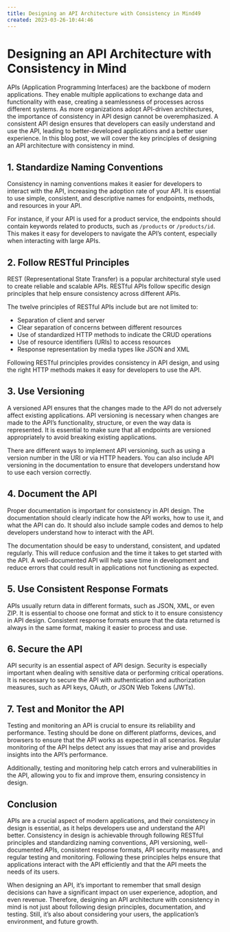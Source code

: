 ```yaml
---
title: Designing an API Architecture with Consistency in Mind49
created: 2023-03-26-10:44:46
---
```


# Designing an API Architecture with Consistency in Mind

APIs (Application Programming Interfaces) are the backbone of modern applications. They enable multiple applications to exchange data and functionality with ease, creating a seamlessness of processes across different systems. As more organizations adopt API-driven architectures, the importance of consistency in API design cannot be overemphasized. A consistent API design ensures that developers can easily understand and use the API, leading to better-developed applications and a better user experience. In this blog post, we will cover the key principles of designing an API architecture with consistency in mind.

## 1. Standardize Naming Conventions

Consistency in naming conventions makes it easier for developers to interact with the API, increasing the adoption rate of your API. It is essential to use simple, consistent, and descriptive names for endpoints, methods, and resources in your API.

For instance, if your API is used for a product service, the endpoints should contain keywords related to products, such as `/products` or `/products/id`. This makes it easy for developers to navigate the API’s content, especially when interacting with large APIs.

## 2. Follow RESTful Principles

REST (Representational State Transfer) is a popular architectural style used to create reliable and scalable APIs. RESTful APIs follow specific design principles that help ensure consistency across different APIs.

The twelve principles of RESTful APIs include but are not limited to:

- Separation of client and server
- Clear separation of concerns between different resources
- Use of standardized HTTP methods to indicate the CRUD operations
- Use of resource identifiers (URIs) to access resources
- Response representation by media types like JSON and XML

Following RESTful principles provides consistency in API design, and using the right HTTP methods makes it easy for developers to use the API.

## 3. Use Versioning

A versioned API ensures that the changes made to the API do not adversely affect existing applications. API versioning is necessary when changes are made to the API’s functionality, structure, or even the way data is represented. It is essential to make sure that all endpoints are versioned appropriately to avoid breaking existing applications.

There are different ways to implement API versioning, such as using a version number in the URI or via HTTP headers. You can also include API versioning in the documentation to ensure that developers understand how to use each version correctly.

## 4. Document the API

Proper documentation is important for consistency in API design. The documentation should clearly indicate how the API works, how to use it, and what the API can do. It should also include sample codes and demos to help developers understand how to interact with the API.

The documentation should be easy to understand, consistent, and updated regularly. This will reduce confusion and the time it takes to get started with the API. A well-documented API will help save time in development and reduce errors that could result in applications not functioning as expected.

## 5. Use Consistent Response Formats

APIs usually return data in different formats, such as JSON, XML, or even ZIP. It is essential to choose one format and stick to it to ensure consistency in API design. Consistent response formats ensure that the data returned is always in the same format, making it easier to process and use.

## 6. Secure the API

API security is an essential aspect of API design. Security is especially important when dealing with sensitive data or performing critical operations. It is necessary to secure the API with authentication and authorization measures, such as API keys, OAuth, or JSON Web Tokens (JWTs).

## 7. Test and Monitor the API

Testing and monitoring an API is crucial to ensure its reliability and performance. Testing should be done on different platforms, devices, and browsers to ensure that the API works as expected in all scenarios. Regular monitoring of the API helps detect any issues that may arise and provides insights into the API’s performance.

Additionally, testing and monitoring help catch errors and vulnerabilities in the API, allowing you to fix and improve them, ensuring consistency in design.

## Conclusion

APIs are a crucial aspect of modern applications, and their consistency in design is essential, as it helps developers use and understand the API better. Consistency in design is achievable through following RESTful principles and standardizing naming conventions, API versioning, well-documented APIs, consistent response formats, API security measures, and regular testing and monitoring. Following these principles helps ensure that applications interact with the API efficiently and that the API meets the needs of its users.

When designing an API, it’s important to remember that small design decisions can have a significant impact on user experience, adoption, and even revenue. Therefore, designing an API architecture with consistency in mind is not just about following design principles, documentation, and testing. Still, it’s also about considering your users, the application’s environment, and future growth.
